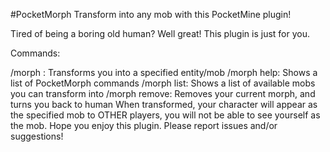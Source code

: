 #PocketMorph
Transform into any mob with this PocketMine plugin!

Tired of being a boring old human? Well great! This plugin is just for you.

Commands:

/morph : Transforms you into a specified entity/mob
/morph help: Shows a list of PocketMorph commands
/morph list: Shows a list of available mobs you can transform into
/morph remove: Removes your current morph, and turns you back to human
When transformed, your character will appear as the specified mob to OTHER players, you will not be able to see yourself as the mob. Hope you enjoy this plugin. Please report issues and/or suggestions!
